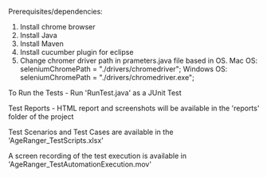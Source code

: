 Prerequisites/dependencies:
1. Install chrome browser
2. Install Java
3. Install Maven
4. Install cucumber plugin for eclipse
5. Change chromer driver path in prameters.java file based in OS.
	Mac OS:
		seleniumChromePath = "./drivers/chromedriver";
	Windows OS:
		seleniumChromePath = "./drivers/chromedriver.exe";


To Run the Tests -
	Run 'RunTest.java' as a JUnit Test

Test Reports -
	HTML report and screenshots will be available in the 'reports' folder of the project
	
Test Scenarios and Test Cases are available in the 'AgeRanger_TestScripts.xlsx'

A screen recording of the test execution is available in 'AgeRanger_TestAutomationExecution.mov'
